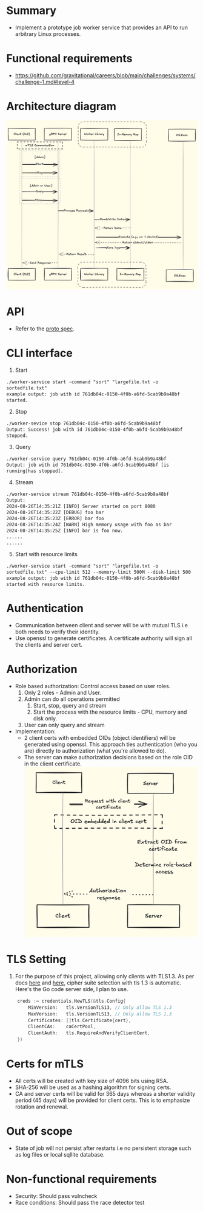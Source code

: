 # Summary

* Implement a prototype job worker service that provides an API to run arbitrary Linux processes.

# Functional requirements

* https://github.com/gravitational/careers/blob/main/challenges/systems/challenge-1.md#level-4

# Architecture diagram

![Design Diagram](job-worker-service.png)

# API 

* Refer to the [proto spec](../service/proto/jobworker.proto).

# CLI interface

1. Start
```
./worker-service start -command "sort" "largefile.txt -o sortedfile.txt"
example output: job with id 761db04c-0150-4f0b-a6fd-5cab9b9a48bf started.
```
2. Stop
```
./worker-sevice stop 761db04c-0150-4f0b-a6fd-5cab9b9a48bf
Output: Success! job with id 761db04c-0150-4f0b-a6fd-5cab9b9a48bf stopped.
```
3. Query
```
./worker-service query 761db04c-0150-4f0b-a6fd-5cab9b9a48bf
Output: job with id 761db04c-0150-4f0b-a6fd-5cab9b9a48bf [is running|has stopped].
```
4. Stream
```
./worker-service stream 761db04c-0150-4f0b-a6fd-5cab9b9a48bf
Output: 
2024-08-26T14:35:21Z [INFO] Server started on port 8080
2024-08-26T14:35:22Z [DEBUG] foo bar
2024-08-26T14:35:23Z [ERROR] bar foo
2024-08-26T14:35:24Z [WARN] High memory usage with foo as bar
2024-08-26T14:35:25Z [INFO] bar is foo now.
......
......
```
5. Start with resource limits
```
./worker-service start -command "sort" "largefile.txt -o sortedfile.txt" --cpu-limit 512 --memory-limit 500M --disk-limit 500
example output: job with id 761db04c-0150-4f0b-a6fd-5cab9b9a48bf started with resource limits.
```

# Authentication
* Communication between client and server will be with mutual TLS i.e both needs to verify their identity. 
* Use openssl to generate certificates. A certificate authority will sign all the clients and server cert.

# Authorization
* Role based authorization: Control access based on user roles.
    1. Only 2 roles - Admin and User.
    2. Admin can do all operations permitted  
        1. Start, stop, query and stream  
        2. Start the process with the resource limits - CPU, memory and disk only.
    3. User can only query and stream 
* Implementation:
    * 2 client certs with embedded OIDs (object identifiers) will be generated using openssl. This approach ties authentication (who you are) directly to authorization (what you're allowed to do).
    * The server can make authorization decisions based on the role OID in the client certificate.
![Authorization](authorization.png)

# TLS Setting
1. For the purpose of this project, allowing only clients with TLS1.3. As per docs [here](https://pkg.go.dev/crypto/tls@master) and [here](https://go-review.googlesource.com/c/go/+/314609), cipher suite selection with tls 1.3 is automatic. Here's the Go code server side, I plan to use.
```go
	creds := credentials.NewTLS(&tls.Config{
		MinVersion:   tls.VersionTLS13, // Only allow TLS 1.3
		MaxVersion:   tls.VersionTLS13, // Only allow TLS 1.3
		Certificates: []tls.Certificate{cert},
		ClientCAs:    caCertPool,
		ClientAuth:   tls.RequireAndVerifyClientCert,
	})
```

# Certs for mTLS
* All certs will be created with key size of 4096 bits using RSA.
* SHA-256 will be used as a hashing algorithm for signing certs.
* CA and server certs will be valid for 365 days whereas a shorter validity period (45 days) will be provided for client certs. This is to emphasize rotation and renewal. 

# Out of scope
* State of job will not persist after restarts i.e no persistent storage such as log files or local sqllite database.

# Non-functional requirements
* Security: Should pass vulncheck
* Race conditions: Should pass the race detector test
